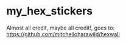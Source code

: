 # my_hex_stickers

Almost all credit, maybe all credit!, goes to:
https://github.com/mitchelloharawild/hexwall
